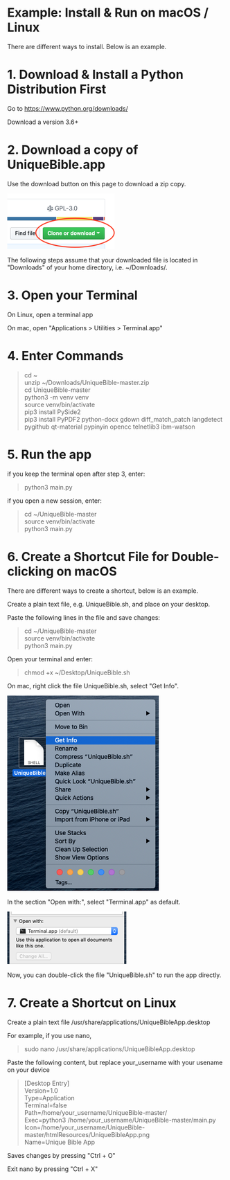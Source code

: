 # Example: Install & Run on macOS / Linux

There are different ways to install.  Below is an example.

# 1. Download & Install a Python Distribution First

Go to https://www.python.org/downloads/

Download a version 3.6+

# 2. Download a copy of UniqueBible.app

Use the download button on this page to download a zip copy.<br>

<img src="screenshots/downloadButton.png">

The following steps assume that your downloaded file is located in "Downloads" of your home directory, i.e. ~/Downloads/.<br>

# 3. Open your Terminal

On Linux, open a terminal app

On mac, open "Applications > Utilities > Terminal.app"

# 4. Enter Commands

> cd ~<br>
> unzip ~/Downloads/UniqueBible-master.zip<br>
> cd UniqueBible-master<br>
> python3 -m venv venv<br>
> source venv/bin/activate<br>
> pip3 install PySide2<br>
> pip3 install PyPDF2 python-docx gdown diff_match_patch langdetect pygithub qt-material pypinyin opencc telnetlib3 ibm-watson

# 5. Run the app

if you keep the terminal open after step 3, enter:

> python3 main.py<br>

if you open a new session, enter:

> cd ~/UniqueBible-master<br>
> source venv/bin/activate<br>
> python3 main.py<br>

# 6. Create a Shortcut File for Double-clicking on macOS

There are different ways to create a shortcut, below is an example.

Create a plain text file, e.g. UniqueBible.sh, and place on your desktop.

Paste the following lines in the file and save changes:

> cd ~/UniqueBible-master<br>
> source venv/bin/activate<br>
> python3 main.py<br>

Open your terminal and enter:

> chmod +x ~/Desktop/UniqueBible.sh

On mac, right click the file UniqueBible.sh, select "Get Info".

<img src="screenshots/mac_shortcut1.png">

In the section "Open with:", select "Terminal.app" as default.

<img src="screenshots/mac_shortcut2.png">

Now, you can double-click the file "UniqueBible.sh" to run the app directly.

# 7. Create a Shortcut on Linux

Create a plain text file /usr/share/applications/UniqueBibleApp.desktop

For example, if you use nano,

> sudo nano /usr/share/applications/UniqueBibleApp.desktop

Paste the following content, but replace your_username with your usename on your device

> [Desktop Entry]<br>
> Version=1.0<br>
> Type=Application<br>
> Terminal=false<br>
> Path=/home/your_username/UniqueBible-master/<br>
> Exec=python3 /home/your_username/UniqueBible-master/main.py<br>
> Icon=/home/your_username/UniqueBible-master/htmlResources/UniqueBibleApp.png<br>
> Name=Unique Bible App<br>

Saves changes by pressing "Ctrl + O"

Exit nano by pressing "Ctrl + X"
